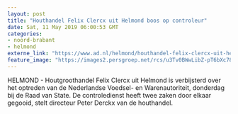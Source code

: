 ```yaml
---
layout: post
title: "Houthandel Felix Clercx uit Helmond boos op controleur"
date: Sat, 11 May 2019 06:00:53 GMT
categories: 
- noord-brabant 
- helmond 
externe_link: "https://www.ad.nl/helmond/houthandel-felix-clercx-uit-helmond-boos-op-controleur~a94e0728/"
feature_image: "https://images2.persgroep.net/rcs/u3Tv0BWwLibZ-pT6bXc78g7vH3Q/diocontent/75608710/_fitwidth/400/?appId=21791a8992982cd8da851550a453bd7f&quality=0.7"
---
```


HELMOND - Houtgroothandel Felix Clercx uit Helmond is verbijsterd over het optreden van de Nederlandse Voedsel- en Warenautoriteit, donderdag bij de Raad van State. De controledienst heeft twee zaken door elkaar gegooid, stelt directeur Peter Derckx van de houthandel.
